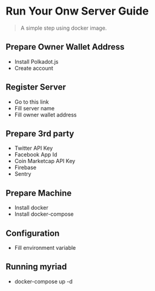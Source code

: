 # Run Your Onw Server Guide

> A simple step using docker image.

## Prepare Owner Wallet Address
- Install Polkadot.js
- Create account

## Register Server
- Go to this link
- Fill server name
- Fill owner wallet address

## Prepare 3rd party
- Twitter API Key
- Facebook App Id
- Coin Marketcap API Key
- Firebase
- Sentry

## Prepare Machine
- Install docker
- Install docker-compose

## Configuration
- Fill environment variable

## Running myriad
- docker-compose up -d